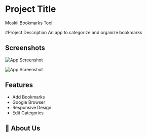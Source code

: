 # Project Title

Moskii Bookmarks Tool

#Project Description
An app to categorize and organize bookmarks

## Screenshots

![App Screenshot](http://hanselreynoso.com/wp-content/uploads/2022/04/Screen-Shot-2022-04-29-at-10.44.49-AM.png)

![App Screenshot](http://hanselreynoso.com/wp-content/uploads/2022/04/Screen-Shot-2022-04-29-at-10.45.23-AM.png)

## Features

- Add Bookmarks
- Google Browser
- Responsive Design
- Edit Categories

## 🚀 About Us